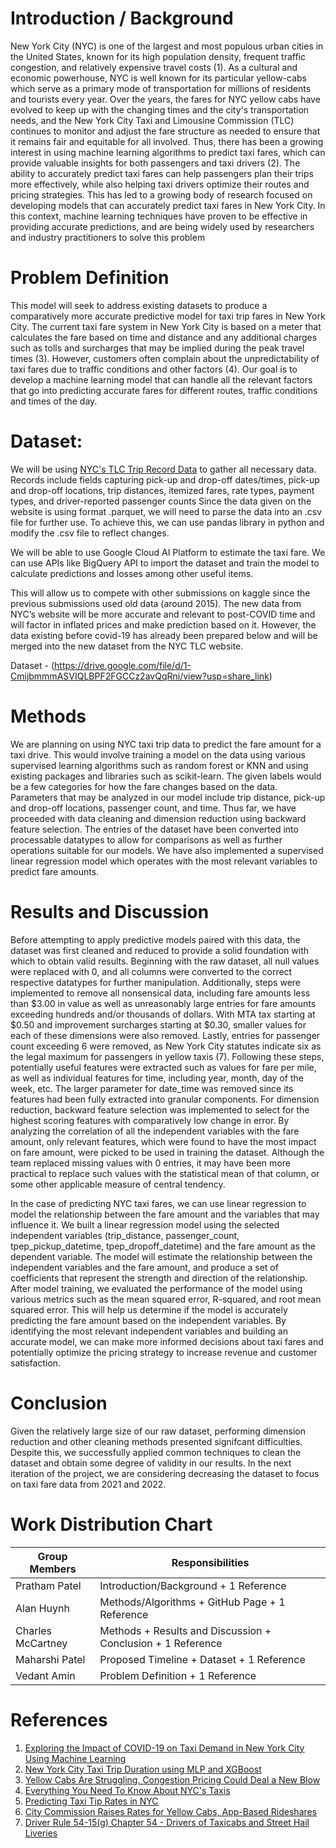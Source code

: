 
# Introduction / Background

New York City (NYC) is one of the largest and most populous urban cities in the United States, known for its high population density, frequent traffic congestion, and relatively expensive travel costs (1). As a cultural and economic powerhouse, NYC is well known for its particular yellow-cabs which serve as a primary mode of transportation for millions of residents and tourists every year. Over the years, the fares for NYC yellow cabs have evolved to keep up with the changing times and the city's transportation needs, and the New York City Taxi and Limousine Commission (TLC) continues to monitor and adjust the fare structure as needed to ensure that it remains fair and equitable for all involved. Thus, there has been a growing interest in using machine learning algorithms to predict taxi fares, which can provide valuable insights for both passengers and taxi drivers (2). The ability to accurately predict taxi fares can help passengers plan their trips more effectively, while also helping taxi drivers optimize their routes and pricing strategies. This has led to a growing body of research focused on developing models that can accurately predict taxi fares in New York City. In this context, machine learning techniques have proven to be effective in providing accurate predictions, and are being widely used by researchers and industry practitioners to solve this problem

# Problem Definition

This model will seek to address existing datasets to produce a comparatively more accurate predictive model for taxi trip fares in New York City. The current taxi fare system in New York City is based on a meter that calculates the fare based on time and distance and any additional charges such as tolls and surcharges that may be implied during the peak travel times (3).  However, customers often complain about the unpredictability of taxi fares due to traffic conditions and other factors (4). Our goal is to develop a machine learning model that can handle all the relevant factors that go into predicting accurate fares for different routes, traffic conditions and times of the day. 


# Dataset:

We will be using [NYC's TLC Trip Record Data](https://www.nyc.gov/site/tlc/about/tlc-trip-record-data.page) to gather all necessary data. Records include fields capturing pick-up and drop-off dates/times, pick-up and drop-off locations, trip distances, itemized fares, rate types, payment types, and driver-reported passenger counts Since the data given on the website is using format .parquet, we will need to parse the data into an .csv file for further use. To achieve this, we can use pandas library in python and modify the .csv file to reflect changes.

We will be able to use Google Cloud AI Platform to estimate the taxi fare. We can use APIs like BigQuery API to import the dataset and train the model to calculate predictions and losses among other useful items.

This will allow us to compete with other submissions on kaggle since the previous submissions used old data (around 2015). The new data from NYC’s website will be more accurate and relevant to post-COVID time and will factor in inflated prices and make prediction based on it. However, the data existing before covid-19 has already been prepared below and will be merged into the new dataset from the NYC TLC website.

Dataset - (https://drive.google.com/file/d/1-CmijbmmmASVIQLBPF2FGCCz2avQqRni/view?usp=share_link)

# Methods

We are planning on using NYC taxi trip data to predict the fare amount for a taxi drive. This would involve training a model on the data using various supervised learning algorithms such as random forest or KNN and using existing packages and libraries such as scikit-learn. The given labels would be a few categories for how the fare changes based on the data. Parameters that may be analyzed in our model include trip distance, pick-up and drop-off locations, passenger count, and time.
Thus far, we have proceeded with data cleaning and dimension reduction using backward feature selection. The entries of the dataset have been converted into processable datatypes to allow for comparisons as well as further operations suitable for our models. We have also implemented a supervised linear regression model which operates with the most relevant variables to predict fare amounts. 

# Results and Discussion

Before attempting to apply predictive models paired with this data, the dataset was first cleaned and reduced to provide a solid foundation with which to obtain valid results. Beginning with the raw dataset, all null values were replaced with 0, and all columns were converted to the correct respective datatypes for further manipulation. Additionally, steps were implemented to remove all nonsensical data, including fare amounts less than $3.00 in value as well as unreasonably large entries for fare amounts exceeding hundreds and/or thousands of dollars. With MTA tax starting at $0.50 and improvement surcharges starting at $0.30, smaller values for each of these dimensions were also removed. Lastly, entries for passenger count exceeding 6 were removed, as New York City statutes indicate six as the legal maximum for passengers in yellow taxis (7). Following these steps, potentially useful features were extracted such as values for fare per mile, as well as individual features for time, including year, month, day of the week, etc. The larger parameter for date_time was removed since its features had been fully extracted into granular components. For dimension reduction, backward feature selection was implemented to select for the highest scoring features with comparatively low change in error. By analyzing the correlation of all the independent variables with the fare amount, only relevant features, which were found to have the most impact on fare amount, were picked to be used in training the dataset. Although the team replaced missing values with 0 entries, it may have been more practical to replace such values with the statistical mean of that column, or some other applicable measure of central tendency.

In the case of predicting NYC taxi fares, we can use linear regression to model the relationship between the fare amount and the variables that may influence it. We built a linear regression model using the selected independent variables (trip_distance, passenger_count, tpep_pickup_datetime, tpep_dropoff_datetime) and the fare amount as the dependent variable. The model will estimate the relationship between the independent variables and the fare amount, and produce a set of coefficients that represent the strength and direction of the relationship. After model training, we evaluated the performance of the model using various metrics such as the mean squared error, R-squared, and root mean squared error. This will help us determine if the model is accurately predicting the fare amount based on the independent variables. By identifying the most relevant independent variables and building an accurate model, we can make more informed decisions about taxi fares and potentially optimize the pricing strategy to increase revenue and customer satisfaction.

# Conclusion
Given the relatively large size of our raw dataset, performing dimension reduction and other cleaning methods presented signifcant difficulties. Despite this, we successfully applied common techniques to clean the dataset and obtain some degree of validity in our results. In the next iteration of the project, we are considering decreasing the dataset to focus on taxi fare data from 2021 and 2022.

# Work Distribution Chart

| Group Members | Responsibilities |
| --- | ----------- |
| Pratham Patel | Introduction/Background + 1 Reference |
| Alan Huynh  | Methods/Algorithms + GitHub Page + 1 Reference |
| Charles McCartney | Methods + Results and Discussion + Conclusion + 1 Reference |
| Maharshi Patel | Proposed Timeline + Dataset + 1 Reference |
| Vedant Amin | Problem Definition + 1 Reference |

# References

1. [Exploring the Impact of COVID-19 on Taxi Demand in New York City Using Machine Learning](https://www.proquest.com/docview/2672015744?pq-origsite=primo)
2. [New York City Taxi Trip Duration using MLP and XGBoost](https://link.springer.com/article/10.1007/s13198-021-01130-x)
3. [Yellow Cabs Are Struggling. Congestion Pricing Could Deal a New Blow](https://www.nytimes.com/2022/10/11/nyregion/nyc-traffic-yellow-cab-tolls.html)
4. [Everything You Need To Know About NYC's Taxis](https://www.thetravel.com/what-to-know-about-taxi-cabs-in-nyc-costs/)
5. [Predicting Taxi Tip Rates in NYC](https://cseweb.ucsd.edu//classes/sp15/cse190-c/reports/sp15/050.pdf)
6. [City Commission Raises Rates for Yellow Cabs, App-Based Rideshares](https://www.ny1.com/nyc/all-boroughs/news/2022/11/15/city-raises-rates-for-yellow-cabs-app-based-rideshares)
7. [Driver Rule 54-15(g) Chapter 54 - Drivers of Taxicabs and Street Hail Liveries](https://www.nyc.gov/assets/tlc/downloads/pdf/rule_book_current_chapter_54.pdf) 
